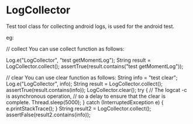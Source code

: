 # LogCollector
Test tool class for collecting android logs, is used for the android test.

eg:

// collect
You can use collect function as follows:

Log.e("LogCollector", "test getMomentLog");
String result = LogCollector.collect();
assertTrue(result.contains("test getMomentLog"));

// clear
You can use clear function as follows:
String info = "test clear";
Log.e("LogCollector", info);
String result = LogCollector.collect();
assertTrue(result.contains(info));
LogCollector.clear();
try {
    // The logcat -c is asynchronous operation,
    // so a delay to ensure that the clear is complete.
    Thread.sleep(5000);
} catch (InterruptedException e) {
    e.printStackTrace();
}
String result2 = LogCollector.collect();
assertFalse(result2.contains(info));
